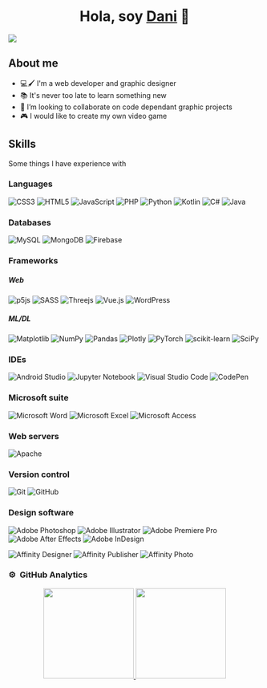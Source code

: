 <div align="center">
<h1 align="center">Hola, soy <a href="https://www.dani-martinez.com/">Dani</a> 👋</h1>
</div>
<img src="https://i.imgur.com/QGeqgqC.jpeg">



## About me

- 💻🖌 I'm a web developer and graphic designer
- 📚 It's never too late to learn something new
- 💞️ I’m looking to collaborate on code dependant graphic projects
- 🎮 I would like to create my own video game

## Skills
Some things I have experience with

### Languages
![CSS3](https://img.shields.io/badge/CSS-%231572B6.svg?style=flat&logo=css3&logoColor=white)
![HTML5](https://img.shields.io/badge/HTML-%23E34F26.svg?style=flat&logo=html5&logoColor=white)
![JavaScript](https://img.shields.io/badge/JavaScript-%23323330.svg?style=flat&logo=javascript&logoColor=%23F7DF1E)
![PHP](https://img.shields.io/badge/PHP-%23777BB4.svg?style=flat&logo=php&logoColor=white)
![Python](https://img.shields.io/badge/Python-3670A0?style=flat&logo=python&logoColor=ffdd54)
![Kotlin](https://img.shields.io/badge/Kotlin-%237F52FF.svg?style=flat&logo=kotlin&logoColor=white)
![C#](https://img.shields.io/badge/C%23-%23239120.svg?style=flat&logo=c-sharp&logoColor=white)
![Java](https://img.shields.io/badge/Java-%23ED8B00.svg?style=flat&logo=java&logoColor=white)

### Databases
![MySQL](https://img.shields.io/badge/mySQL-%2300f.svg?style=flat&logo=mysql&logoColor=white)
![MongoDB](https://img.shields.io/badge/MongoDB-%234ea94b.svg?style=flat&logo=mongodb&logoColor=white)
![Firebase](https://img.shields.io/badge/Firebase-%23039BE5.svg?style=flat&logo=firebase)

### Frameworks
##### Web
![p5js](https://img.shields.io/badge/p5.js-ED225D?style=flat&logo=p5.js&logoColor=FFFFFF)
![SASS](https://img.shields.io/badge/SASS-hotpink.svg?style=flat&logo=SASS&logoColor=white)
![Threejs](https://img.shields.io/badge/threejs-black?style=flat&logo=three.js&logoColor=white)
![Vue.js](https://img.shields.io/badge/vuejs-%2335495e.svg?style=flat&logo=vuedotjs&logoColor=%234FC08D)
![WordPress](https://img.shields.io/badge/WordPress-%23117AC9.svg?style=flat&logo=WordPress&logoColor=white)

##### ML/DL
![Matplotlib](https://img.shields.io/badge/Matplotlib-%23ffffff.svg?style=flat&logo=Matplotlib&logoColor=black)
![NumPy](https://img.shields.io/badge/numpy-%23013243.svg?style=flat&logo=numpy&logoColor=white)
![Pandas](https://img.shields.io/badge/pandas-%23150458.svg?style=flat&logo=pandas&logoColor=white)
![Plotly](https://img.shields.io/badge/Plotly-%233F4F75.svg?style=flat&logo=plotly&logoColor=white)
![PyTorch](https://img.shields.io/badge/PyTorch-%23EE4C2C.svg?style=flat&logo=PyTorch&logoColor=white)
![scikit-learn](https://img.shields.io/badge/scikit--learn-%23F7931E.svg?style=flat&logo=scikit-learn&logoColor=white)
![SciPy](https://img.shields.io/badge/SciPy-%230C55A5.svg?style=flat&logo=scipy&logoColor=%white)

### IDEs
![Android Studio](https://img.shields.io/badge/Android%20Studio-3DDC84.svg?style=flat&logo=android-studio&logoColor=white)
![Jupyter Notebook](https://img.shields.io/badge/Jupyter-%23FA0F00.svg?style=flat&logo=jupyter&logoColor=white)
![Visual Studio Code](https://img.shields.io/badge/Visual%20Studio%20Code-0078d7.svg?style=flat&logo=visual-studio-code&logoColor=white)
![CodePen](https://img.shields.io/badge/CodePen-white?style=flat&logo=codepen&logoColor=black)


### Microsoft suite
![Microsoft Word](https://img.shields.io/badge/Microsoft_Word-2B579A?style=flat&logo=microsoft-word&logoColor=white)
![Microsoft Excel](https://img.shields.io/badge/Microsoft_Excel_(Expert)-217346?style=flat&logo=microsoft-excel&logoColor=white)
![Microsoft Access](https://img.shields.io/badge/Microsoft_Access_(Specialist)-A4373A?style=flat&logo=microsoft-access&logoColor=white)


### Web servers
![Apache](https://img.shields.io/badge/Apache-%23D42029.svg?style=flat&logo=apache&logoColor=white)


### Version control
![Git](https://img.shields.io/badge/Git-%23F05033.svg?style=flat&logo=git&logoColor=white)
![GitHub](https://img.shields.io/badge/GitHub-%23121011.svg?style=flat&logo=github&logoColor=white)

### Design software
![Adobe Photoshop](https://img.shields.io/badge/Adobe%20Photoshop-%2331A8FF.svg?style=flat&logo=adobe%20photoshop&logoColor=white)
![Adobe Illustrator](https://img.shields.io/badge/Adobe%20Illustrator-%23FF9A00.svg?style=flat&logo=adobe%20illustrator&logoColor=white)
![Adobe Premiere Pro](https://img.shields.io/badge/Adobe%20Premiere%20Pro-9999FF.svg?style=flat&logo=Adobe%20Premiere%20Pro&logoColor=white)
![Adobe After Effects](https://img.shields.io/badge/Adobe%20After%20Effects-9999FF.svg?style=flat&logo=Adobe%20After%20Effects&logoColor=white)
![Adobe InDesign](https://img.shields.io/badge/Adobe%20InDesign-49021F?style=flat&logo=adobeindesign&logoColor=white)


![Affinity Designer](https://img.shields.io/badge/Affinity%20Desginer-%231B72BE.svg?style=flat&logo=affinity-designer&logoColor=white)
![Affinity Publisher](https://img.shields.io/badge/Affinity%20Publisher-%C9284D.svg?style=flat&logo=affinity-designer&logoColor=white)
![Affinity Photo](https://img.shields.io/badge/Affinity%20Photo-%237E4DD2.svg?style=flat&logo=affinity-photo&logoColor=white)


### ⚙️ &nbsp;GitHub Analytics

<p align="center">
<a href="https://github.com/reaprzzz">
  <img height="180em" src="https://github-readme-stats-eight-theta.vercel.app/api?username=reaprzzz&show_icons=true&theme=algolia&include_all_commits=true&count_private=true"/>
  <img height="180em" src="https://github-readme-stats-eight-theta.vercel.app/api/top-langs/?username=reaprzzz&layout=compact&langs_count=8&theme=algolia"/>
</a>
</p>